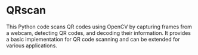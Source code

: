 # QRscan
This Python code scans QR codes using OpenCV by capturing frames from a webcam, detecting QR codes, and decoding their information. It provides a basic implementation for QR code scanning and can be extended for various applications.

